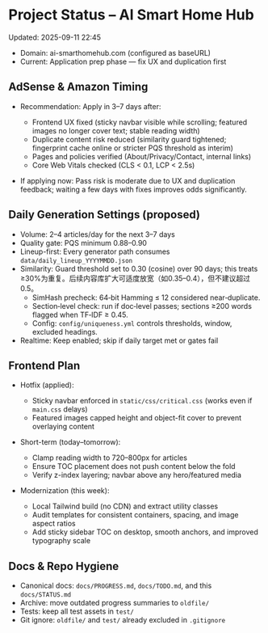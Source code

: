 # Project Status – AI Smart Home Hub

Updated: 2025-09-11 22:45

- Domain: ai-smarthomehub.com (configured as baseURL)
- Current: Application prep phase — fix UX and duplication first

## AdSense & Amazon Timing

- Recommendation: Apply in 3–7 days after:
  - Frontend UX fixed (sticky navbar visible while scrolling; featured images no longer cover text; stable reading width)
  - Duplicate content risk reduced (similarity guard tightened; fingerprint cache online or stricter PQS threshold as interim)
  - Pages and policies verified (About/Privacy/Contact, internal links)
  - Core Web Vitals checked (CLS < 0.1, LCP < 2.5s)

- If applying now: Pass risk is moderate due to UX and duplication feedback; waiting a few days with fixes improves odds significantly.

## Daily Generation Settings (proposed)

- Volume: 2–4 articles/day for the next 3–7 days
- Quality gate: PQS minimum 0.88–0.90
- Lineup-first: Every generator path consumes `data/daily_lineup_YYYYMMDD.json`
- Similarity: Guard threshold set to 0.30 (cosine) over 90 days; this treats ≥30%为重复。后续内容库扩大可适度放宽（如0.35–0.4），但不建议超过0.5。
  - SimHash precheck: 64‑bit Hamming ≤ 12 considered near‑duplicate.
  - Section‑level check: run if doc‑level passes; sections ≥200 words flagged when TF‑IDF ≥ 0.45.
  - Config: `config/uniqueness.yml` controls thresholds, window, excluded headings.
- Realtime: Keep enabled; skip if daily target met or gates fail

## Frontend Plan

- Hotfix (applied):
  - Sticky navbar enforced in `static/css/critical.css` (works even if `main.css` delays)
  - Featured images capped height and object-fit cover to prevent overlaying content

- Short-term (today–tomorrow):
  - Clamp reading width to 720–800px for articles
  - Ensure TOC placement does not push content below the fold
  - Verify z-index layering; navbar above any hero/featured media

- Modernization (this week):
  - Local Tailwind build (no CDN) and extract utility classes
  - Audit templates for consistent containers, spacing, and image aspect ratios
  - Add sticky sidebar TOC on desktop, smooth anchors, and improved typography scale

## Docs & Repo Hygiene

- Canonical docs: `docs/PROGRESS.md`, `docs/TODO.md`, and this `docs/STATUS.md`
- Archive: move outdated progress summaries to `oldfile/`
- Tests: keep all test assets in `test/`
- Git ignore: `oldfile/` and `test/` already excluded in `.gitignore`
